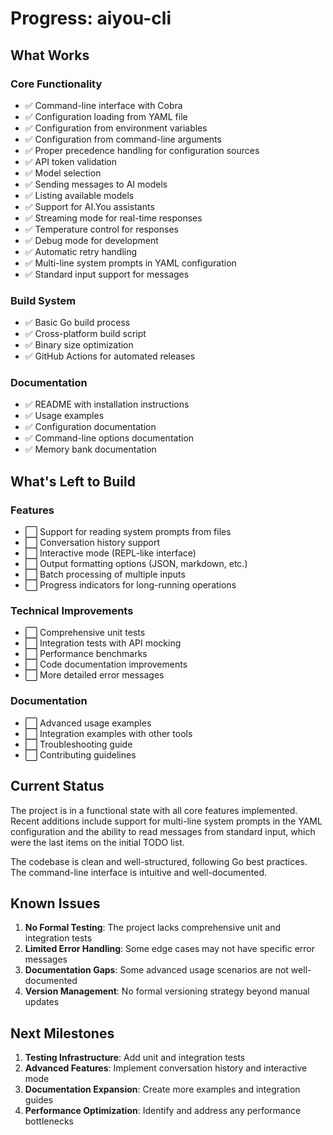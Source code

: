 # Progress: aiyou-cli

## What Works

### Core Functionality
- ✅ Command-line interface with Cobra
- ✅ Configuration loading from YAML file
- ✅ Configuration from environment variables
- ✅ Configuration from command-line arguments
- ✅ Proper precedence handling for configuration sources
- ✅ API token validation
- ✅ Model selection
- ✅ Sending messages to AI models
- ✅ Listing available models
- ✅ Support for AI.You assistants
- ✅ Streaming mode for real-time responses
- ✅ Temperature control for responses
- ✅ Debug mode for development
- ✅ Automatic retry handling
- ✅ Multi-line system prompts in YAML configuration
- ✅ Standard input support for messages

### Build System
- ✅ Basic Go build process
- ✅ Cross-platform build script
- ✅ Binary size optimization
- ✅ GitHub Actions for automated releases

### Documentation
- ✅ README with installation instructions
- ✅ Usage examples
- ✅ Configuration documentation
- ✅ Command-line options documentation
- ✅ Memory bank documentation

## What's Left to Build

### Features
- ⬜ Support for reading system prompts from files
- ⬜ Conversation history support
- ⬜ Interactive mode (REPL-like interface)
- ⬜ Output formatting options (JSON, markdown, etc.)
- ⬜ Batch processing of multiple inputs
- ⬜ Progress indicators for long-running operations

### Technical Improvements
- ⬜ Comprehensive unit tests
- ⬜ Integration tests with API mocking
- ⬜ Performance benchmarks
- ⬜ Code documentation improvements
- ⬜ More detailed error messages

### Documentation
- ⬜ Advanced usage examples
- ⬜ Integration examples with other tools
- ⬜ Troubleshooting guide
- ⬜ Contributing guidelines

## Current Status

The project is in a functional state with all core features implemented. Recent additions include support for multi-line system prompts in the YAML configuration and the ability to read messages from standard input, which were the last items on the initial TODO list.

The codebase is clean and well-structured, following Go best practices. The command-line interface is intuitive and well-documented.

## Known Issues

1. **No Formal Testing**: The project lacks comprehensive unit and integration tests
2. **Limited Error Handling**: Some edge cases may not have specific error messages
3. **Documentation Gaps**: Some advanced usage scenarios are not well-documented
4. **Version Management**: No formal versioning strategy beyond manual updates

## Next Milestones

1. **Testing Infrastructure**: Add unit and integration tests
2. **Advanced Features**: Implement conversation history and interactive mode
3. **Documentation Expansion**: Create more examples and integration guides
4. **Performance Optimization**: Identify and address any performance bottlenecks
